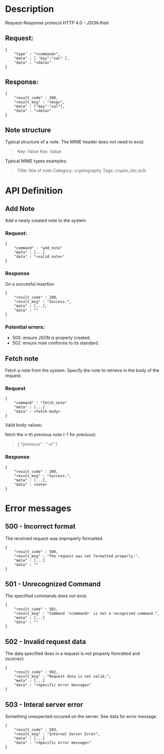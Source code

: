 # Description

Request-Response protocol
HTTP 4.0 - JSON:ified

## Request:
```
{
	"type" : "<command>",
	"meta" : [ "key":"val" ],
	"data" : "<data>"
}
```

## Response:
```
{
	"result_code" : 200,
	"result_msg" : "<msg>",
	"meta" : ["key":"val"],
	"data" : "<data>"
}
```

## Note structure
Typical structure of a note. The MIME header does not need to exist.
> Key: Value
> Key: Value
> 
> <note content>

Typical MIME types examples:
> Title: title of note
> Category: cryptography
> Tags: crypto,cbc,ecb

# API Definition

## Add Note
Add a newly created note to the system

### Request:
```
{
 	"command" : "add_note"
 	"meta" : [...]
 	"data" : "<valid note>"	
}
```

### Response
On a succesful insertion
```
{
	"result_code" : 200,
	"result_msg" : "Success.",
	"meta" : [...],
	"data" : ""
}
```

### Potential errors:
 * 500: ensure JSON is properly created.
 * 502: ensure note conforms to its standard.

## Fetch note
Fetch a note from the system. Specify the note to retrieve in the
body of the request. 

### Request
```
{
 	"command" : "fetch_note"
 	"meta" : [...]
 	"data" : <fetch-body>
}
```

Valid body values:

fetch the n-th previous note (-1 for previous)

> { "previous" : "-n" }

### Response
```
{
	"result_code" : 200,
	"result_msg" : "Success.",
	"meta" : [...],
	"data" : <note>
}
```

# Error messages

## 500 - Incorrect format
The received request was improperly formatted.

```
{
	"result_code" : 500,
	"result_msg" : "The request was not formatted properly.",
	"meta" : [...]
	"data" : ""
}
```

## 501 - Unrecognized Command
The specified commands does not exist.

```
{
	"result_code" : 501,
	"result_msg" : "Command '<command>' is not a recognized command.",
	"meta" : [...]
	"data" : ""
}
```

## 502 - Invalid request data
The data specified does in a request is not properly fomratted and incorrect.

```
{
	"result_code" : 502,
	"result_msg" : "Request data is not valid.",
	"meta" : [...]
	"data" : "<Specific error message>"
}
```

## 503 - Interal server error
Something unexpected occured on the server. See data for error message.

```
{
	"result_code" : 503,
	"result_msg" : "Internal Server Error",
	"meta" : [...]
	"data" : "<Specific error message>"
}
```

